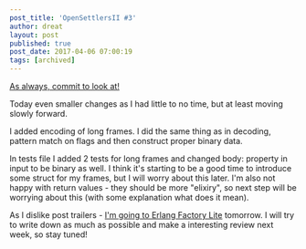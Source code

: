 ```yaml
---
post_title: 'OpenSettlersII #3'
author: dreat
layout: post
published: true
post_date: 2017-04-06 07:00:19
tags: [archived]
---
```

<a href="https://github.com/Dreat/OpenSettlersII/commit/1d645945893f63fe8e6c0f29ef9f35c6e645130e">As always, commit to look at!</a>

Today even smaller changes as I had little to no time, but at least moving slowly forward.

I added encoding of long frames. I did the same thing as in decoding, pattern match on flags and then construct proper binary data.

In tests file I added 2 tests for long frames and changed body: property in input to be binary as well. I think it's starting to be a good time to introduce some struct for my frames, but I will worry about this later. I'm also not happy with return values - they should be more "elixiry", so next step will be worrying about this (with some explanation what does it mean).

As I dislike post trailers - <a href="https://www.erlang-factory.com/rome2017#home">I'm going to Erlang Factory Lite</a> tomorrow. I will try to write down as much as possible and make a interesting review next week, so stay tuned!
